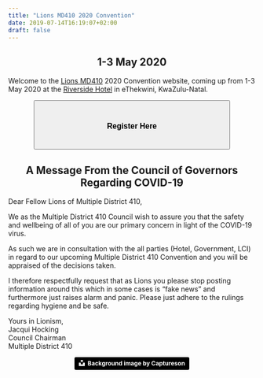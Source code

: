 ```yaml
---
title: "Lions MD410 2020 Convention"
date: 2019-07-14T16:19:07+02:00
draft: false
---
```


<center><h2>1-3 May 2020</h2></center>

Welcome to the [Lions MD410](https://www.lionsclubs.co.za) 2020 Convention website, coming up from 1-3 May 2020 at the [Riverside Hotel](/venue) in eThekwini, KwaZulu-Natal.

<form action="/registration">
    <center>
        <button style="height:100px; width:400px" type="button"><h3>Register Here</h3></button>
    </center>
</form>

<center><h2>A Message From the Council of Governors Regarding COVID-19</h2></center>
<p>Dear Fellow Lions of Multiple District 410,
<p>We as the Multiple District 410 Council wish to assure you that the safety and wellbeing of all of you are our primary concern in light of the COVID-19 virus.
<p>As such we are in consultation with the all parties (Hotel, Government, LCI) in regard to our upcoming Multiple District 410 Convention and you will be appraised of the decisions taken.
<p>I therefore respectfully request that as Lions you please stop posting information around this which in some cases is “fake news” and furthermore just raises alarm and panic.  Please just adhere to the rulings regarding hygiene and be safe.
<p>Yours in Lionism,
<br>Jacqui Hocking
<br>Council Chairman
<br>Multiple District 410

<!-- <script src="https://ajax.googleapis.com/ajax/libs/jquery/3.4.1/jquery.min.js"></script> -->
<!-- <script src="/js/countdown.js"></script> -->
<!-- <div id="countdown">Clock</div> -->

<center><a style="background-color:black;color:white;text-decoration:none;padding:4px 6px;font-family:-apple-system, BlinkMacSystemFont, &quot;San Francisco&quot;, &quot;Helvetica Neue&quot;, Helvetica, Ubuntu, Roboto, Noto, &quot;Segoe UI&quot;, Arial, sans-serif;font-size:12px;font-weight:bold;line-height:1.2;display:inline-block;border-radius:3px" href="https://unsplash.com/@captureson?utm_medium=referral&amp;utm_campaign=photographer-credit&amp;utm_content=creditBadge" target="_blank" rel="noopener noreferrer" title="Download free do whatever you want high-resolution photos from Captureson"><span style="display:inline-block;padding:2px 3px"><svg xmlns="http://www.w3.org/2000/svg" style="height:12px;width:auto;position:relative;vertical-align:middle;top:-2px;fill:white" viewBox="0 0 32 32"><title>unsplash-logo</title><path d="M10 9V0h12v9H10zm12 5h10v18H0V14h10v9h12v-9z"></path></svg></span><span style="display:inline-block;padding:2px 3px">Background image by Captureson</span></a></center>
